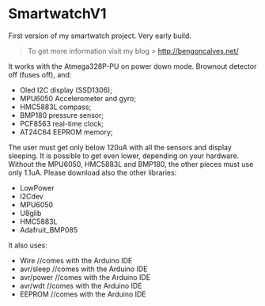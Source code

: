 # SmartwatchV1
First version of my smartwatch project. Very early build.

>To get more information visit my blog > http://bengoncalves.net/

It works with the Atmega328P-PU on power down mode. Brownout detector off (fuses off), and:
- Oled I2C display (SSD1306);
- MPU6050 Accelerometer and gyro;
- HMC5883L compass;
- BMP180 pressure sensor;
- PCF8563 real-time clock;
- AT24C64 EEPROM memory;

The user must get only below 120uA with all the sensors and display sleeping. It is possible to get even lower, depending on your hardware. Without the MPU6050, HMC5883L and BMP180, the other pieces must use only 1.1uA. Please download also the other libraries:

- LowPower
- I2Cdev
- MPU6050
- U8glib
- HMC5883L
- Adafruit_BMP085

It also uses:

- Wire //comes with the Arduino IDE
- avr/sleep //comes with the Arduino IDE
- avr/power //comes with the Arduino IDE
- avr/wdt //comes with the Arduino IDE
- EEPROM //comes with the Arduino IDE
